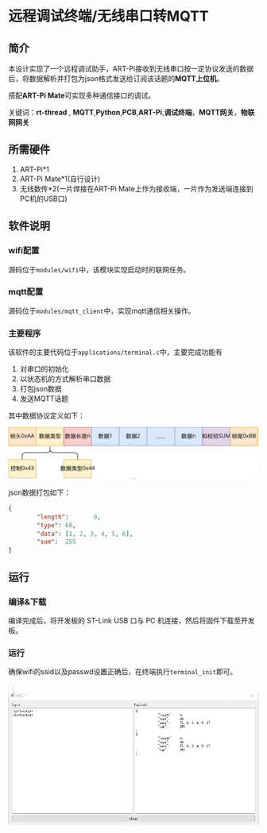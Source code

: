# 远程调试终端/无线串口转MQTT

## 简介

本设计实现了一个远程调试助手，ART-Pi接收到无线串口按一定协议发送的数据后，将数据解析并打包为json格式发送给订阅该话题的**MQTT上位机**。

搭配**ART-Pi Mate**可实现多种通信接口的调试。

关键词：**rt-thread** , **MQTT**,**Python**,**PCB**,**ART-Pi**,**调试终端**，**MQTT网关**，**物联网网关**

## 所需硬件
1. ART-Pi*1
2. ART-Pi Mate*1(自行设计)
3. 无线数传*2(一片焊接在ART-Pi Mate上作为接收端，一片作为发送端连接到PC机的USB口)

## 软件说明

### wifi配置

源码位于`modules/wifi`中，该模块实现启动时的联网任务。

### mqtt配置

源码位于`modules/mqtt_client`中，实现mqtt通信相关操作。

### 主要程序

该软件的主要代码位于`applications/terminal.c`中，主要完成功能有

1. 对串口的初始化
2. 以状态机的方式解析串口数据
3. 打包json数据
4. 发送MQTT话题

其中数据协议定义如下：

![数据协议-1607656440362](README_pic/%E6%95%B0%E6%8D%AE%E5%8D%8F%E8%AE%AE-1607656440362.svg)

json数据打包如下：

```json
{
        "length":       6,
        "type": 68,
        "data": [1, 2, 3, 4, 5, 6],
        "sum":  255
}

```



## 运行

### 编译&下载

编译完成后，将开发板的 ST-Link USB 口与 PC 机连接，然后将固件下载至开发板。



### 运行

确保wifi的ssid以及passwd设置正确后，在终端执行`terminal_init`即可。

<img src="README_pic/image-20201214221413891.png" alt="image-20201214221413891" style="zoom:10%; transform:rotate(270deg)" />

<img src="README_pic/image-20201214213931496.png" alt="image-20201214213931496" style="zoom:67%;" />